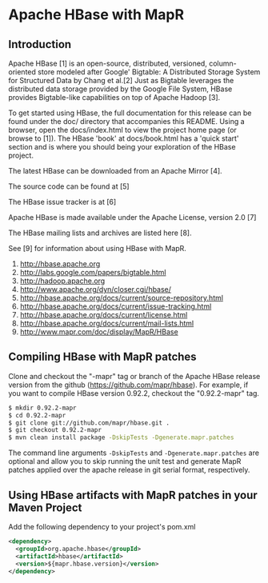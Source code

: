 Apache HBase with MapR
======================
Introduction
------------
Apache HBase [1] is an open-source, distributed, versioned, column-oriented
store modeled after Google' Bigtable: A Distributed Storage System for
Structured Data by Chang et al.[2]  Just as Bigtable leverages the distributed
data storage provided by the Google File System, HBase provides Bigtable-like
capabilities on top of Apache Hadoop [3].

To get started using HBase, the full documentation for this release can be
found under the doc/ directory that accompanies this README.  Using a browser,
open the docs/index.html to view the project home page (or browse to [1]).
The HBase 'book' at docs/book.html has a 'quick start' section and is where you
should being your exploration of the HBase project.

The latest HBase can be downloaded from an Apache Mirror [4].

The source code can be found at [5]

The HBase issue tracker is at [6]

Apache HBase is made available under the Apache License, version 2.0 [7]

The HBase mailing lists and archives are listed here [8].

See [9] for information about using HBase with MapR.

1. http://hbase.apache.org
2. http://labs.google.com/papers/bigtable.html
3. http://hadoop.apache.org
4. http://www.apache.org/dyn/closer.cgi/hbase/
5. http://hbase.apache.org/docs/current/source-repository.html
6. http://hbase.apache.org/docs/current/issue-tracking.html
7. http://hbase.apache.org/docs/current/license.html
8. http://hbase.apache.org/docs/current/mail-lists.html
9. http://www.mapr.com/doc/display/MapR/HBase

Compiling HBase with MapR patches
---------------------------------
Clone and checkout the "<hbase-version>-mapr" tag or branch of the Apache HBase 
release version from the github (https://github.com/mapr/hbase). For example,
if you want to compile HBase version 0.92.2, checkout the "0.92.2-mapr" tag.

```bash
$ mkdir 0.92.2-mapr
$ cd 0.92.2-mapr
$ git clone git://github.com/mapr/hbase.git .
$ git checkout 0.92.2-mapr
$ mvn clean install package -DskipTests -Dgenerate.mapr.patches
```

The command line arguments `-DskipTests` and `-Dgenerate.mapr.patches` are optional
and allow you to skip running the unit test and generate MapR patches applied over
the apache release in git serial format, respectively.

Using HBase artifacts with MapR patches in your Maven Project
-------------------------------------------------------------
Add the following dependency to your project's pom.xml

```xml
<dependency>
  <groupId>org.apache.hbase</groupId>
  <artifactId>hbase</artifactId>
  <version>${mapr.hbase.version}</version>
</dependency>
```

